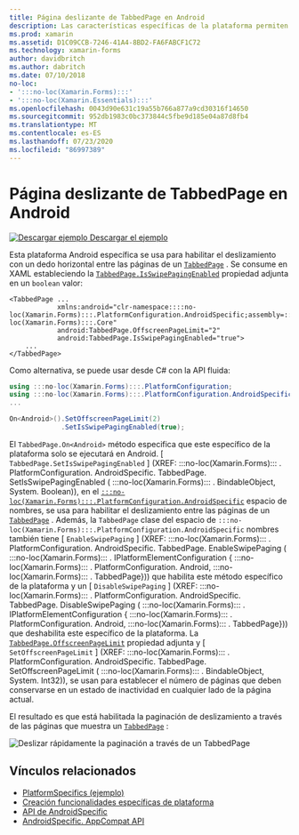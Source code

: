 ```yaml
---
title: Página deslizante de TabbedPage en Android
description: Las características específicas de la plataforma permiten consumir funcionalidad que solo está disponible en una plataforma específica, sin necesidad de implementar representadores o efectos personalizados. En este artículo se explica cómo consumir el específico de la plataforma Android que permite deslizar rápidamente con un gesto de dedo horizontal entre las páginas de un TabbedPage.
ms.prod: xamarin
ms.assetid: D1C09CCB-7246-41A4-8BD2-FA6FABCF1C72
ms.technology: xamarin-forms
author: davidbritch
ms.author: dabritch
ms.date: 07/10/2018
no-loc:
- ':::no-loc(Xamarin.Forms):::'
- ':::no-loc(Xamarin.Essentials):::'
ms.openlocfilehash: 0043d90e631c19a55b766a877a9cd30316f14650
ms.sourcegitcommit: 952db1983c0bc373844c5fbe9d185e04a87d8fb4
ms.translationtype: MT
ms.contentlocale: es-ES
ms.lasthandoff: 07/23/2020
ms.locfileid: "86997389"
---
```

# <a name="tabbedpage-page-swiping-on-android"></a>Página deslizante de TabbedPage en Android

[![Descargar ejemplo](~/media/shared/download.png) Descargar el ejemplo](https://docs.microsoft.com/samples/xamarin/xamarin-forms-samples/userinterface-platformspecifics)

Esta plataforma Android específica se usa para habilitar el deslizamiento con un dedo horizontal entre las páginas de un [`TabbedPage`](xref::::no-loc(Xamarin.Forms):::.TabbedPage) . Se consume en XAML estableciendo la [`TabbedPage.IsSwipePagingEnabled`](xref::::no-loc(Xamarin.Forms):::.PlatformConfiguration.AndroidSpecific.TabbedPage.IsSwipePagingEnabledProperty) propiedad adjunta en un `boolean` valor:

```xaml
<TabbedPage ...
            xmlns:android="clr-namespace::::no-loc(Xamarin.Forms):::.PlatformConfiguration.AndroidSpecific;assembly=:::no-loc(Xamarin.Forms):::.Core"
            android:TabbedPage.OffscreenPageLimit="2"
            android:TabbedPage.IsSwipePagingEnabled="true">
    ...
</TabbedPage>
```

Como alternativa, se puede usar desde C# con la API fluida:

```csharp
using :::no-loc(Xamarin.Forms):::.PlatformConfiguration;
using :::no-loc(Xamarin.Forms):::.PlatformConfiguration.AndroidSpecific;
...

On<Android>().SetOffscreenPageLimit(2)
             .SetIsSwipePagingEnabled(true);
```

El `TabbedPage.On<Android>` método especifica que este específico de la plataforma solo se ejecutará en Android. [ `TabbedPage.SetIsSwipePagingEnabled` ] (XREF: :::no-loc(Xamarin.Forms)::: . PlatformConfiguration. AndroidSpecific. TabbedPage. SetIsSwipePagingEnabled ( :::no-loc(Xamarin.Forms)::: . BindableObject, System. Boolean)), en el [`:::no-loc(Xamarin.Forms):::.PlatformConfiguration.AndroidSpecific`](xref::::no-loc(Xamarin.Forms):::.PlatformConfiguration.AndroidSpecific) espacio de nombres, se usa para habilitar el deslizamiento entre las páginas de un [`TabbedPage`](xref::::no-loc(Xamarin.Forms):::.TabbedPage) . Además, la `TabbedPage` clase del espacio de `:::no-loc(Xamarin.Forms):::.PlatformConfiguration.AndroidSpecific` nombres también tiene [ `EnableSwipePaging` ] (XREF: :::no-loc(Xamarin.Forms)::: . PlatformConfiguration. AndroidSpecific. TabbedPage. EnableSwipePaging ( :::no-loc(Xamarin.Forms)::: . IPlatformElementConfiguration { :::no-loc(Xamarin.Forms)::: . PlatformConfiguration. Android, :::no-loc(Xamarin.Forms)::: . TabbedPage})) que habilita este método específico de la plataforma y un [ `DisableSwipePaging` ] (XREF: :::no-loc(Xamarin.Forms)::: . PlatformConfiguration. AndroidSpecific. TabbedPage. DisableSwipePaging ( :::no-loc(Xamarin.Forms)::: . IPlatformElementConfiguration { :::no-loc(Xamarin.Forms)::: . PlatformConfiguration. Android, :::no-loc(Xamarin.Forms)::: . TabbedPage})) que deshabilita este específico de la plataforma. La [`TabbedPage.OffscreenPageLimit`](xref::::no-loc(Xamarin.Forms):::.PlatformConfiguration.AndroidSpecific.TabbedPage.OffscreenPageLimitProperty) propiedad adjunta y [ `SetOffscreenPageLimit` ] (XREF: :::no-loc(Xamarin.Forms)::: . PlatformConfiguration. AndroidSpecific. TabbedPage. SetOffscreenPageLimit ( :::no-loc(Xamarin.Forms)::: . BindableObject, System. Int32)), se usan para establecer el número de páginas que deben conservarse en un estado de inactividad en cualquier lado de la página actual.

El resultado es que está habilitada la paginación de deslizamiento a través de las páginas que muestra un [`TabbedPage`](xref::::no-loc(Xamarin.Forms):::.TabbedPage) :

![Deslizar rápidamente la paginación a través de un TabbedPage](tabbedpage-page-swiping-images/tabbedpage-swipe.png)

## <a name="related-links"></a>Vínculos relacionados

- [PlatformSpecifics (ejemplo)](https://docs.microsoft.com/samples/xamarin/xamarin-forms-samples/userinterface-platformspecifics)
- [Creación funcionalidades específicas de plataforma](~/xamarin-forms/platform/platform-specifics/index.md#creating-platform-specifics)
- [API de AndroidSpecific](xref::::no-loc(Xamarin.Forms):::.PlatformConfiguration.AndroidSpecific)
- [AndroidSpecific. AppCompat API](xref::::no-loc(Xamarin.Forms):::.PlatformConfiguration.AndroidSpecific.AppCompat)
